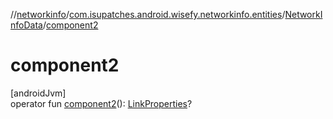 //[networkinfo](../../../index.md)/[com.isupatches.android.wisefy.networkinfo.entities](../index.md)/[NetworkInfoData](index.md)/[component2](component2.md)

# component2

[androidJvm]\
operator fun [component2](component2.md)(): [LinkProperties](https://developer.android.com/reference/kotlin/android/net/LinkProperties.html)?
